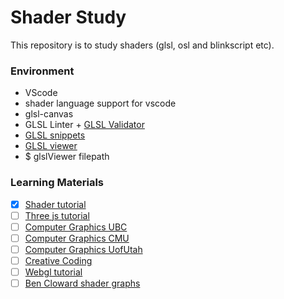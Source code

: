 # Shader Study

This repository is to study shaders (glsl, osl and blinkscript etc).

### Environment

- VScode
- shader language support for vscode
- glsl-canvas
- GLSL Linter + [GLSL Validator](https://github.com/KhronosGroup/glslang/releases/tag/master-tot)
- [GLSL snippets](https://gist.github.com/lewislepton/8b17f56baa7f1790a70284e7520f9623)
- [GLSL viewer](https://github.com/patriciogonzalezvivo/glslViewer/wiki/Compiling#e-compiling-on-macos)
- $ glslViewer filepath

### Learning Materials

- [x] [Shader tutorial](https://www.youtube.com/playlist?list=PL4neAtv21WOmIrTrkNO3xCyrxg4LKkrF7)
- [ ] [Three js tutorial](https://www.youtube.com/playlist?list=PLRtjMdoYXLf6mvjCmrltvsD0j12ZQDMfE)
- [ ] [Computer Graphics UBC](https://www.youtube.com/playlist?list=PLWwvLH0l25RwwBUPgvlPJQZAY5KAnJjPZ)
- [ ] [Computer Graphics CMU](https://youtube.com/playlist?list=PL9_jI1bdZmz2emSh0UQ5iOdT2xRHFHL7E)
- [ ] [Computer Graphics UofUtah](https://youtube.com/playlist?list=PLplnkTzzqsZTfYh4UbhLGpI5kGd5oW_Hh)
- [ ] [Creative Coding](https://www.youtube.com/playlist?list=PLGf_tBShGSDNGHhFBT4pKFRMpiBrZJXCm)
- [ ] [Webgl tutorial](https://www.youtube.com/playlist?list=PLjcVFFANLS5zH_PeKC6I8p0Pt1hzph_rt)
- [ ] [Ben Cloward shader graphs](https://youtube.com/playlist?list=PL78XDi0TS4lEBWa2Hpzg2SRC5njCcKydl)
